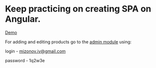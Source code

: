 # Keep practicing on creating SPA on Angular.

[Demo](https://online-shop-18c7d.firebaseapp.com/)

For adding and editing products go to the [admin module](https://online-shop-18c7d.firebaseapp.com/admin/) using:

login - mizonov.iv@gmail.com

password - 1q2w3e

